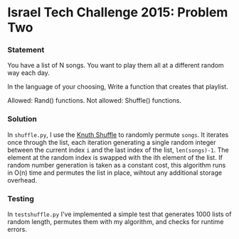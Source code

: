 # Israel Tech Challenge 2015: Problem Two

### Statement
You have a list of N songs. You want to play them all at a different random way each day.

In the language of your choosing, Write a function that creates that playlist.

Allowed: Rand() functions. Not allowed: Shuffle() functions.

### Solution
In `shuffle.py`, I use the [Knuth Shuffle](https://en.wikipedia.org/wiki/Fisher–Yates_shuffle) to randomly permute `songs`. It iterates once through the list, each iteration generating a single random integer between the current index `i` and the last index of the list, `len(songs)-1`. The element at the random index is swapped with the ith element of the list. If random number generation is taken as a constant cost, this algorithm runs in O(n) time and permutes the list in place, wihtout any additional storage overhead.

### Testing
In `testshuffle.py` I've implemented a simple test that generates 1000 lists of random length, permutes them with my algorithm, and checks for runtime errors. 